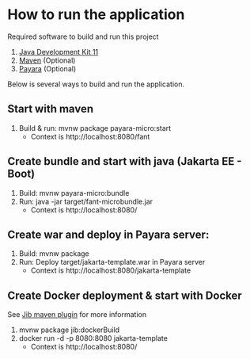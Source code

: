 How to run the application
==========================
Required software to build and run this project

1. [Java Development Kit 11](https://adoptopenjdk.net/?variant=openjdk11&jvmVariant=hotspot)
2. [Maven](https://maven.apache.org/download.cgi) (Optional)
3. [Payara](https://www.payara.fish/software/downloads) (Optional)

Below is several ways to build and run the application. 


Start with maven
----------------
1. Build & run: mvnw package payara-micro:start
   - Context is http://localhost:8080/fant

Create bundle and start with java (Jakarta EE - Boot)
-------------------------------
1. Build: mvnw payara-micro:bundle 
2. Run: java -jar target/fant-microbundle.jar
   - Context is http://localhost:8080/

Create war and deploy in Payara server:
---------------------------------------
1. Build: mvnw package 
2. Run: Deploy target/jakarta-template.war in Payara server
   - Context is http://localhost:8080/jakarta-template
    
Create Docker deployment & start with Docker
--------------------------------------------
See [Jib maven plugin](https://github.com/GoogleContainerTools/jib/tree/master/jib-maven-plugin)
for more information

1. mvnw package jib:dockerBuild
2. docker run -d -p 8080:8080 jakarta-template
    - Context is http://localhost:8080/
